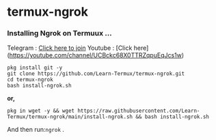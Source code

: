 # termux-ngrok

### Installing Ngrok on Termuux ...

Telegram : [Click here to join](https://t.me/termux_beginners)
Youtube  : [Click here] (https://youtube.com/channel/UCBckc68X0TTRZqpuEqJcs1w)

```
pkg install git -y
git clone https://github.com/Learn-Termux/termux-ngrok.git
cd termux-ngrok
bash install-ngrok.sh
```
**or,**

```
pkg in wget -y && wget https://raw.githubusercontent.com/Learn-Termux/termux-ngrok/main/install-ngrok.sh && bash install-ngrok.sh
```
And then run:```ngrok``` .
